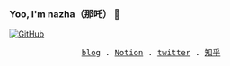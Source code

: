 ### Yoo, I'm nazha（那吒） 👋

[![GitHub](https://img.shields.io/badge/dynamic/json?logo=github&label=GitHub&labelColor=495867&color=495867&query=%24.data.totalSubs&url=https%3A%2F%2Fapi.spencerwoo.com%2Fsubstats%2F%3Fsource%3Dgithub%26queryKey%3Dhayschan&style=flat-square)](https://github.com/maoxiaoke)

<p align="center">
  <samp>
    <a href="https://www.nazha.co/">blog</a> . 
    <a href="https://nazha-blog.notion.site/nazha-blog/625e1e53ccd2454980464a3d8e5dffd1">Notion</a> .
    <a href="https://twitter.com/xiaokedada">twitter</a> .
    <a href="https://www.zhihu.com/people/mao-xiao-ke">知乎</a>
  </samp>
</p>

